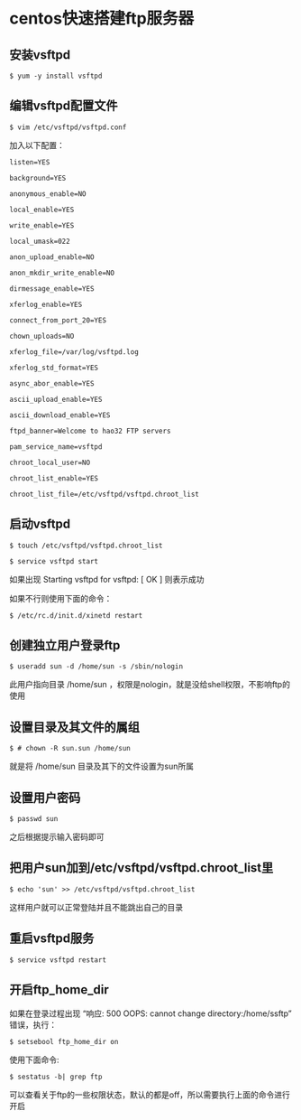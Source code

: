 # centos快速搭建ftp服务器

## 安装vsftpd
	
	$ yum -y install vsftpd
	
## 编辑vsftpd配置文件

	$ vim /etc/vsftpd/vsftpd.conf
	
加入以下配置：
	
	listen=YES
	background=YES
	anonymous_enable=NO
	local_enable=YES
	write_enable=YES
	local_umask=022
	anon_upload_enable=NO
	anon_mkdir_write_enable=NO
	dirmessage_enable=YES
	xferlog_enable=YES
	connect_from_port_20=YES
	chown_uploads=NO
	xferlog_file=/var/log/vsftpd.log
	xferlog_std_format=YES
	async_abor_enable=YES
	ascii_upload_enable=YES
	ascii_download_enable=YES
	ftpd_banner=Welcome to hao32 FTP servers
	pam_service_name=vsftpd
	chroot_local_user=NO
	chroot_list_enable=YES
	chroot_list_file=/etc/vsftpd/vsftpd.chroot_list
	
## 启动vsftpd
	
	$ touch /etc/vsftpd/vsftpd.chroot_list
	$ service vsftpd start
	
如果出现	Starting vsftpd for vsftpd:                                [  OK  ] 则表示成功

如果不行则使用下面的命令：
	
	$ /etc/rc.d/init.d/xinetd restart
	
	
## 创建独立用户登录ftp

	$ useradd sun -d /home/sun -s /sbin/nologin

此用户指向目录 /home/sun ，权限是nologin，就是没给shell权限，不影响ftp的使用

## 设置目录及其文件的属组
	
	$ # chown -R sun.sun /home/sun

就是将 /home/sun 目录及其下的文件设置为sun所属

## 设置用户密码

	$ passwd sun

之后根据提示输入密码即可

## 把用户sun加到/etc/vsftpd/vsftpd.chroot_list里

	$ echo 'sun' >> /etc/vsftpd/vsftpd.chroot_list

这样用户就可以正常登陆并且不能跳出自己的目录

## 重启vsftpd服务
	$ service vsftpd restart
	
## 开启ftp_home_dir
如果在登录过程出现 “响应:	500 OOPS: cannot change directory:/home/ssftp” 错误，执行：
	
	$ setsebool ftp_home_dir on

使用下面命令:
	
	$ sestatus -b| grep ftp
	
可以查看关于ftp的一些权限状态，默认的都是off，所以需要执行上面的命令进行开启